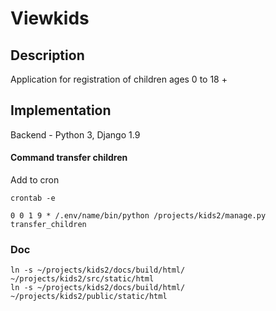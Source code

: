 # Viewkids

## Description

Application for registration of children ages 0 to 18 +

## Implementation

Backend - Python 3, Djangо 1.9

#### Command transfer children

Add to cron

    crontab -e

    0 0 1 9 * /.env/name/bin/python /projects/kids2/manage.py transfer_children

### Doc

    ln -s ~/projects/kids2/docs/build/html/ ~/projects/kids2/src/static/html
    ln -s ~/projects/kids2/docs/build/html/ ~/projects/kids2/public/static/html
